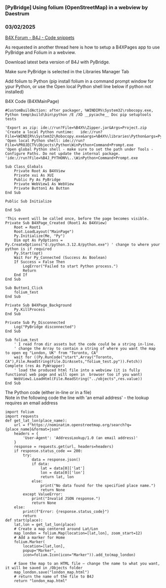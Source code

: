 ### [PyBridge] Using folium (OpenStreetMap) in a webview by Daestrum
### 03/02/2025
[B4X Forum - B4J - Code snippets](https://www.b4x.com/android/forum/threads/165910/)

As requested in another thread here is how to setup a B4XPages app to use PyBridge and Folium in a webview.  
  
Download latest beta version of B4J with PyBridge.  
  
Make sure PyBridge is selected in the Libraries Manager Tab  
  
Add folium to Python (pip install folium in a command prompt window for ypur Python, or use the Open local Python shell line below if python not installed)  
  
B4X Code (B4XMainPage)  

```B4X
#CustomBuildAction: after packager, %WINDIR%\System32\robocopy.exe, Python temp\build\bin\python /E /XD __pycache__ Doc pip setuptools tests  
  
'Export as zip: ide://run?File=%B4X%\Zipper.jar&Args=Project.zip  
'Create a local Python runtime:   ide://run?File=%WINDIR%\System32\Robocopy.exe&args=%B4X%\libraries\Python&args=Python&args=/E  
'Open local Python shell: ide://run?File=%PROJECT%\Objects\Python\WinPython+Command+Prompt.exe  
'Open global Python shell - make sure to set the path under Tools - Configure Paths. Do not update the internal package.  
'ide://run?File=%B4J_PYTHON%\..\WinPython+Command+Prompt.exe  
  
Sub Class_Globals  
    Private Root As B4XView  
    Private xui As XUI  
    Public Py As PyBridge  
    Private WebView1 As WebView  
    Private Button1 As Button  
End Sub  
  
Public Sub Initialize  
     
End Sub  
  
'This event will be called once, before the page becomes visible.  
Private Sub B4XPage_Created (Root1 As B4XView)  
    Root = Root1  
    Root.LoadLayout("MainPage")  
    Py.Initialize(Me, "Py")  
    Dim opt As PyOptions = Py.CreateOptions("d:/python.3.12.8/python.exe") ' change to where your python is if required  
    Py.Start(opt)  
    Wait For Py_Connected (Success As Boolean)  
    If Success = False Then  
        LogError("Failed to start Python process.")  
        Return  
    End If  
End Sub  
  
Sub Button1_Click  
    folium_test  
End Sub  
  
Private Sub B4XPage_Background  
    Py.KillProcess  
End Sub  
  
Private Sub Py_Disconnected  
    Log("PyBridge disconnected")  
End Sub  
  
Sub folium_test  
    ' I read from dir assets but the code could be a string in-line.  
    ' change the Array to contain a string of where you want the map to open eg "London, UK" from "Toronto, CA"  
    wait for ((Py.RunCode("start",Array("Toronto, CA"),File.ReadString(File.DirAssets,"folium_test.py")).Fetch)) Complete (res As PyWrapper)  
    ' load the produced html file into a webview (it is fully functional web page and will open in  browser too if you want)  
    WebView1.LoadHtml(File.ReadString("../objects",res.value))  
End Sub
```

  
  
The Python code (either in-line or in a file)  
Note in the following code the line with 'an email address' - the lookup requires an email address  

```B4X
import folium  
import requests  
def get_lat_lon(place_name):  
    url = f"https://nominatim.openstreetmap.org/search?q={place_name}&format=json"  
    headers = {  
        'User-Agent': 'AddressLookup/1.0 (an email address)'  
    }  
    response = requests.get(url, headers=headers)  
    if response.status_code == 200:  
        try:  
            data = response.json()  
            if data:  
                lat = data[0]['lat']  
                lon = data[0]['lon']  
                return lat, lon  
            else:  
                print("No data found for the specified place name.")  
                return None  
        except ValueError:  
            print("Invalid JSON response.")  
            return None  
    else:  
        print(f"Error: {response.status_code}")  
        return  
def start(place):  
    lat,lon = get_lat_lon(place)  
    # Create a map centered around Lat/Lon  
    map_london = folium.Map(location=[lat,lon], zoom_start=12)  
    # Add a marker for Home  
    folium.Marker(  
        location=[lat,lon],  
        popup="Marker",  
        icon=folium.Icon(icon="Marker")).add_to(map_london)  
     
    # Save the map to an HTML file – change the name to what you want, it will be saved in /Objects folder  
    map_london.save("london_map.html")  
    # return the name of the file to B4J  
    return "london_map.html"
```